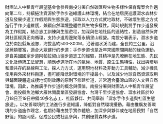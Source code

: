 財團法人中租青年展望基金會參與南投分署自然碳匯與生物多樣性保育專案合作邁向第二年，持續挹注資源於手作步道維護山林環境，結合在地居民巡護澀水森林步道及發展步道工作假期與生態旅遊，採取以人力方式就地取材，不破壞生態之方式進行手作步道維護，兼顧自然環境整體性與生物多樣性。同時規劃將手作步道發展為工作假期，結合志工訓練與生態遊程，加深與在地社區的連結性，創造自然保育與社區經濟正向循環，支持步道周邊聚落永續里山經營。南投分署表示，澀水步道位於南投縣魚池鄉，海拔高約500-800M，沿著澀水溪而建，全長約三公里，沿途蕨類豐富，適合大眾健行的步道；手作步道也是近年來國際間興起的綠色運動，源自美國國家步道阿帕拉契山徑步道志工的經驗，其精神是先瞭解在地生態、先民文化及傳統工法智慧，順應步道所在地的氣候、地質、原生生態特性，找出與環境和諧共存的路線與工法，採人力方式，運用現地材料及非動力工具輔助，減少機具使用與外來材料搬運，盡可能降低對環境的干擾最小，以及減少地球自然資源取用與鋪面硬體造成棲地切割效應的原則下修建步道，非常適合臺灣山區的人文與自然環境。因此，為推廣手作步道的概念與價值，南投分署與財團法人中租青年展望會、南投縣魚池鄉大雁休閒農業區發展協會、台灣千里步道協會、澀水社區於10月18日至19日帶領40多名志工、社區夥伴、共同舉辦「澀水手作步道與社區生態旅遊」。以友善環境的工法進行步道維護，降低對自然環境擾動。藉由推廣友善環境的步道施作理念，也期待藉由雙手實作體驗，加深參與夥伴或在地居民對「自然野徑」的認同感，促成公民或社區參與，共創優質森林步道。